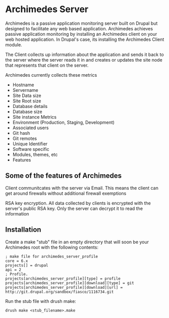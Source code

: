 Archimedes Server
=================

Archimedes is a passive application monitoring server built on Drupal but designed to facilitate any web based application. Archimedes achieves passive application monitoring by installing an Archimedes client on your web hosted application. In Drupal's case, its installing the Archimedes Client module.

The Client collects up information about the application and sends it back to the server where the server reads it in and creates or updates the site node that represents that client on the server.

Archimedes currently collects these metrics

* Hostname
* Servername
* Site Data size
* Site Root size
* Database details
* Database size
* Site instance Metrics
* Environment (Production, Staging, Development)
* Associated users
* Git hash
* Git remotes
* Unique Identifier
* Software specific
 * Modules, themes, etc
 * Features

Some of the features of Archimedes
----------------------------------

Client communitcates with the server via Email. This means the client can get around firewalls without additional firewall exemptions

RSA key encryption. All data collected by clients is encrypted with the server's public RSA key. Only the server can decrypt it to read the information

Installation
------------

Create a make "stub" file in an empty directory that will soon be your Archimedes root with the following contents:

    ; make file for archimedes_server_profile
    core = 6.x
    projects[] = drupal
    api = 2
    ; Profile.
    projects[archimedes_server_profile][type] = profile
    projects[archimedes_server_profile][download][type] = git
    projects[archimedes_server_profile][download][url] = http://git.drupal.org/sandbox/fiasco/1116734.git

Run the stub file with drush make:

    drush make <stub_filename>.make
